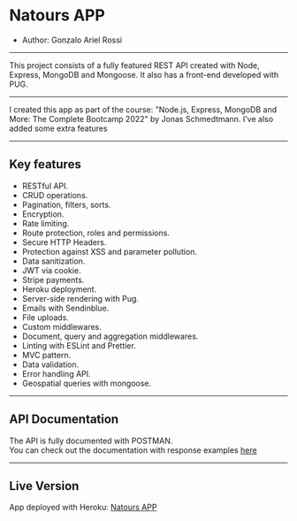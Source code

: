 # Natours APP

- Author: Gonzalo Ariel Rossi

<hr>

This project consists of a fully featured REST API created with Node, Express, MongoDB and Mongoose. It also has a front-end developed with PUG.

<hr>

I created this app as part of the course: "Node.js, Express, MongoDB and More: The Complete Bootcamp 2022" by Jonas Schmedtmann. I've also added some extra features

<hr>

## Key features

- RESTful API.
- CRUD operations.
- Pagination, filters, sorts.
- Encryption.
- Rate limiting.
- Route protection, roles and permissions.
- Secure HTTP Headers.
- Protection against XSS and parameter pollution.
- Data sanitization.
- JWT via cookie.
- Stripe payments.
- Heroku deployment.
- Server-side rendering with Pug.
- Emails with Sendinblue.
- File uploads.
- Custom middlewares.
- Document, query and aggregation middlewares.
- Linting with ESLint and Prettier.
- MVC pattern.
- Data validation.
- Error handling API.
- Geospatial queries with mongoose.

<hr>

## API Documentation

The API is fully documented with POSTMAN.<br>
You can check out the documentation with response examples
<a href="https://documenter.getpostman.com/view/21502975/2s7Z7YKaTi#26961417-6ffe-4ead-8728-c1c83c50fdb5" target="_blank">here</a>
<br>

<hr>

## Live Version

App deployed with Heroku: <a href="(https://natours-rossi.herokuapp.com/" target="_blank">Natours APP</a>
